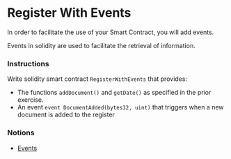 # Register With Events

In order to facilitate the use of your Smart Contract, you will add events.

Events in solidity are used to facilitate the retrieval of information.

### Instructions

Write solidity smart contract `RegisterWithEvents` that provides:

- The functions `addDocument()` and `getDate()` as specified in the prior exercise.
- An event `event DocumentAdded(bytes32, uint)` that triggers when a new document is added to the register

### Notions

- [Events](https://docs.soliditylang.org/en/v0.8.4/contracts.html#events)
